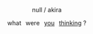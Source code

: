 <div align="center"> 
 <p align="center"> null / akira

what⠀were⠀[you](http://rentry.co/mihou)⠀[thinking](https://6mihou.atabook.org/) ?


 <p align="center">
